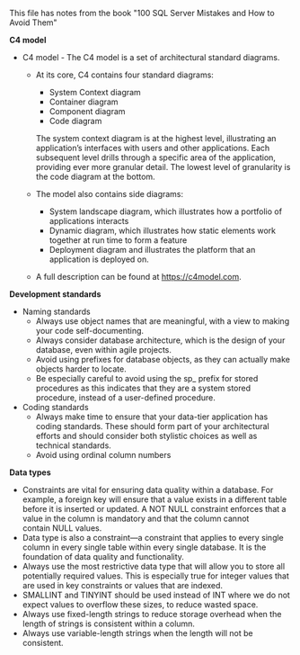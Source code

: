 This file has notes from the book "100 SQL Server Mistakes and How to Avoid Them"

**C4 model**
- C4 model - The C4 model is a set of architectural standard diagrams.
  - At its core, C4 contains four standard diagrams:
    - System Context diagram
    - Container diagram
    - Component diagram
    - Code diagram
    
    The system context diagram is at the highest level, illustrating an application’s interfaces with users and other applications.
    Each subsequent level drills through a specific area of the application, providing ever more granular detail.
    The lowest level of granularity is the code diagram at the bottom.

  - The model also contains side diagrams:
    -  System landscape diagram, which illustrates how a portfolio of applications interacts
    -  Dynamic diagram, which illustrates how static elements work together at run time to form a feature
    -  Deployment diagram and illustrates the platform that an application is deployed on.

  - A full description can be found at https://c4model.com.

**Development standards**
  - Naming standards
    - Always use object names that are meaningful, with a view to making your code self-documenting.
    - Always consider database architecture, which is the design of your database, even within agile projects.
    - Avoid using prefixes for database objects, as they can actually make objects harder to locate.
    - Be especially careful to avoid using the sp_ prefix for stored procedures as this indicates that they are a system stored procedure, instead of a user-defined procedure.
  - Coding standards
    - Always make time to ensure that your data-tier application has coding standards. These should form part of your architectural efforts and should consider both stylistic choices as well as technical standards.
    - Avoid using ordinal column numbers

**Data types**

- Constraints are vital for ensuring data quality within a database. For example, a foreign key will ensure that a value exists in a different table before it is inserted or updated. A NOT NULL constraint enforces that a value in the column is mandatory and that the column cannot contain NULL values.
- Data type is also a constraint—a constraint that applies to every single column in every single table within every single database. It is the foundation of data quality and functionality.
- Always use the most restrictive data type that will allow you to store all potentially required values. This is especially true for integer values that are used in key constraints or values that are indexed.
- SMALLINT and TINYINT should be used instead of INT where we do not expect values to overflow these sizes, to reduce wasted space.
- Always use fixed-length strings to reduce storage overhead when the length of strings is consistent within a column.
- Always use variable-length strings when the length will not be consistent.
